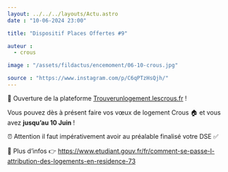 ```yaml
---
layout: ../../../layouts/Actu.astro
date : "10-06-2024 23:00"

title: "Dispositif Places Offertes #9"

auteur :
  - crous

image : "/assets/fildactus/encemoment/06-10-crous.jpg"

source : "https://www.instagram.com/p/C6qPTzHsQjh/"
---
```


📣 Ouverture de la plateforme [Trouverunlogement.lescrous.fr](https://trouverunlogement.lescrous.fr/) !

Vous pouvez dès à présent faire vos vœux de logement Crous 🏠 et vous avez __jusqu’au 10 Juin__ !

⏰ Attention il faut impérativement avoir au préalable finalisé votre DSE ✅

🧐 Plus d’infos 👉 https://www.etudiant.gouv.fr/fr/comment-se-passe-l-attribution-des-logements-en-residence-73